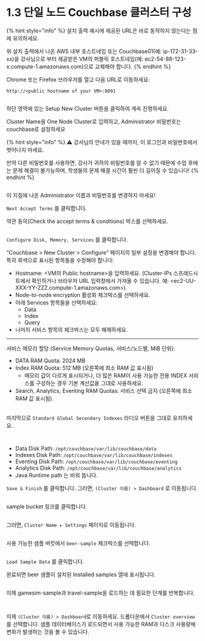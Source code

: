 # 1.3 단일 노드 Couchbase 클러스터 구성

{% hint style="info" %}
설치 출력 예시에 제공된 URL은 바로 동작하지 않는다는 점에 유의하세요.

위 설치 출력에서 나온 AWS 내부 호스트네임 또는 Couchbase01(예: ip-172-31-33-xx)을 강사님으로 부터 제공받은 VM의 퍼블릭 호스트네임(예: ec2-54-88-123-x.compute-1.amazonaws.com)으로 교체해야 합니다.
{% endhint %}



Chrome 또는 Firefox 브라우저를 열고 다음 URL로 이동하세요:

```
http://<public hostname of your VM>:8091
```

<figure><img src="../.gitbook/assets/image (11) (1).png" alt=""><figcaption></figcaption></figure>



하단 영역에 있는 Setup New Cluster 버튼을 클릭하여 계속 진행하세요.

Cluster Name을 One Node Cluster로 입력하고, Administrator 비밀번호는 couchbase로 설정하세요



{% hint style="info" %}
⚠️ 강사님의 안내가 있을 때까지, 이 로그인과 비밀번호에서 벗어나지 마세요.

만약 다른 비밀번호를 사용하면, 강사가 귀하의 비밀번호를 알 수 없기 때문에 수업 후에는 문제 해결이 불가능하며, 학생들의 문제 해결 시간이 훨씬 더 길어질 수 있습니다!
{% endhint %}

<figure><img src="../.gitbook/assets/image (1) (1) (1) (1).png" alt=""><figcaption></figcaption></figure>

이 지침에 나온 Administrator 이름과 비밀번호를 변경하지 마세요!

`Next Accept Terms` 를 클릭합니다.



약관 동의(Check the accept terms & conditions) 박스를 선택하세요.

<figure><img src="../.gitbook/assets/image (2) (1) (1) (1).png" alt=""><figcaption></figcaption></figure>



`Configure Disk, Memory, Services` 를 클릭합니다.



“Couchbase > New Cluster > Configure” 페이지의 일부 설정을 변경해야 합니다. 특히 회색으로 표시된 항목들을 수정해야 합니다:

* Hostname: \<VM의 Public hostname>을 입력하세요. (Cluster-IPs 스프레드시트에서 확인하거나 브라우저 URL 입력창에서 가져올 수 있습니다. 예: \<ec2-UU-XXX-YY-ZZZ.compute-1.amazonaws.com>).
* Node-to-node encryption 활성화 체크박스를 선택하세요.
* 아래 Services 항목들을 선택하세요:
  * Data
  * Index
  * Query
* 나머지 서비스 항목의 체크박스는 모두 해제하세요.

***

서비스 메모리 할당 (Service Memory Quotas, 서비스/노드별, MiB 단위):

* DATA RAM Quota: 2024 MB
* Index RAM Quota: 512 MB (오른쪽에 최소 RAM 값 표시됨)
  * 메모리 값이 다르게 표시되거나, 더 많은 RAM이 사용 가능한 전용 INDEX 서비스를 구성하는 경우 기본 계산값을 그대로 사용하세요.
* Search, Analytics, Eventing RAM Quotas: 서비스 선택 금지 (오른쪽에 최소 RAM 값 표시됨).

\
마지막으로 `Standard Global Secondary Indexes` 라디오 버튼을 그대로 유지하세요.



<figure><img src="../.gitbook/assets/image (11) (1) (1).png" alt=""><figcaption></figcaption></figure>

<figure><img src="../.gitbook/assets/image (12) (1).png" alt=""><figcaption></figcaption></figure>



* Data Disk Path: `/opt/couchbase/var/lib/couchbase/data`
* Indexes Disk Path: `/opt/couchbase/var/lib/couchbase/indexes`
* Eventing Disk Path: `/opt/couchbase/var/lib/couchbase/eventing`
* Analytics Disk Path: `/opt/couchbase/var/lib/couchbase/analytics`
* Java Runtime path 는 비워 둡니다.

`Save & Finish` 를 클릭합니다. 그러면, `(Cluster 이름) > Dashboard` 로 이동됩니다.

<figure><img src="../.gitbook/assets/image (13).png" alt=""><figcaption></figcaption></figure>



sample bucket 링크를 클릭합니다.

<figure><img src="../.gitbook/assets/image (14).png" alt=""><figcaption></figcaption></figure>

그러면, `Cluster Name ▸ Settings` 페이지로 이동됩니다.

<figure><img src="../.gitbook/assets/image (15).png" alt=""><figcaption></figcaption></figure>



사용 가능한 샘플 버킷에서 `beer-sample` 체크박스를 선택합니다.

<figure><img src="../.gitbook/assets/image (16).png" alt=""><figcaption></figcaption></figure>

`Load Sample Data` 를 클릭합니다.



완료되면 beer 샘플이 설치된 Installed samples 열에 표시됩니다.

<figure><img src="../.gitbook/assets/image (17).png" alt=""><figcaption></figcaption></figure>



이제 gamesim-sample과 travel-sample을 로드하는 데 필요한 단계를 반복합니다.

<figure><img src="../.gitbook/assets/image (18).png" alt=""><figcaption></figcaption></figure>

<figure><img src="../.gitbook/assets/image (19).png" alt=""><figcaption></figcaption></figure>



이제 `(Cluster 이름) > Dashboard`로 이동하세요. 드롭다운에서 `Cluster overview`를 선택합니다. 샘플 데이터베이스가 로드되면서 사용 가능한 RAM과 디스크 사용량에 변화가 발생하는 것을 볼 수 있습니다.

<figure><img src="../.gitbook/assets/image (20).png" alt=""><figcaption></figcaption></figure>
